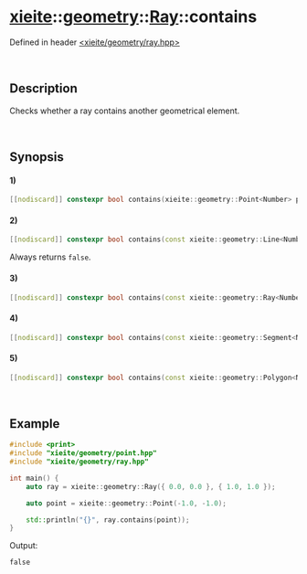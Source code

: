 # [xieite](../../../../../xieite.md)\:\:[geometry](../../../../../geometry.md)\:\:[Ray<Number>](../../../ray.md)\:\:contains
Defined in header [<xieite/geometry/ray.hpp>](../../../../../../include/xieite/geometry/ray.hpp)

&nbsp;

## Description
Checks whether a ray contains another geometrical element.

&nbsp;

## Synopsis
#### 1)
```cpp
[[nodiscard]] constexpr bool contains(xieite::geometry::Point<Number> point) const noexcept;
```
#### 2)
```cpp
[[nodiscard]] constexpr bool contains(const xieite::geometry::Line<Number>&) const noexcept;
```
Always returns `false`.
#### 3)
```cpp
[[nodiscard]] constexpr bool contains(const xieite::geometry::Ray<Number>& ray) const noexcept;
```
#### 4)
```cpp
[[nodiscard]] constexpr bool contains(const xieite::geometry::Segment<Number>& segment) const noexcept;
```
#### 5)
```cpp
[[nodiscard]] constexpr bool contains(const xieite::geometry::Polygon<Number>& polygon) const noexcept;
```

&nbsp;

## Example
```cpp
#include <print>
#include "xieite/geometry/point.hpp"
#include "xieite/geometry/ray.hpp"

int main() {
    auto ray = xieite::geometry::Ray({ 0.0, 0.0 }, { 1.0, 1.0 });

    auto point = xieite::geometry::Point(-1.0, -1.0);

    std::println("{}", ray.contains(point));
}
```
Output:
```
false
```

